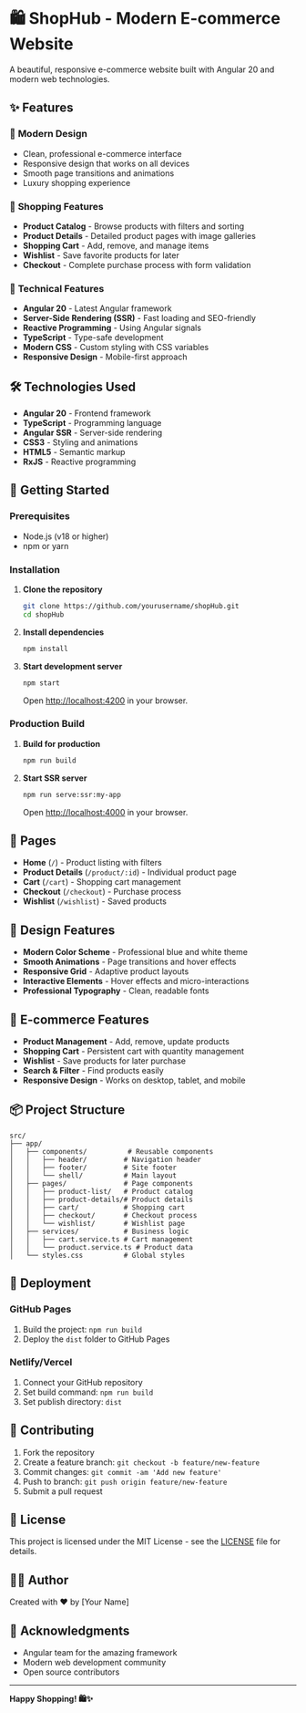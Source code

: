 # 🛍️ ShopHub - Modern E-commerce Website

A beautiful, responsive e-commerce website built with Angular 20 and modern web technologies.

## ✨ Features

### 🎨 **Modern Design**
- Clean, professional e-commerce interface
- Responsive design that works on all devices
- Smooth page transitions and animations
- Luxury shopping experience

### 🛒 **Shopping Features**
- **Product Catalog** - Browse products with filters and sorting
- **Product Details** - Detailed product pages with image galleries
- **Shopping Cart** - Add, remove, and manage items
- **Wishlist** - Save favorite products for later
- **Checkout** - Complete purchase process with form validation

### 🚀 **Technical Features**
- **Angular 20** - Latest Angular framework
- **Server-Side Rendering (SSR)** - Fast loading and SEO-friendly
- **Reactive Programming** - Using Angular signals
- **TypeScript** - Type-safe development
- **Modern CSS** - Custom styling with CSS variables
- **Responsive Design** - Mobile-first approach

## 🛠️ Technologies Used

- **Angular 20** - Frontend framework
- **TypeScript** - Programming language
- **Angular SSR** - Server-side rendering
- **CSS3** - Styling and animations
- **HTML5** - Semantic markup
- **RxJS** - Reactive programming

## 🚀 Getting Started

### Prerequisites
- Node.js (v18 or higher)
- npm or yarn

### Installation

1. **Clone the repository**
   ```bash
   git clone https://github.com/yourusername/shopHub.git
   cd shopHub
   ```

2. **Install dependencies**
   ```bash
   npm install
   ```

3. **Start development server**
   ```bash
   npm start
   ```
   Open [http://localhost:4200](http://localhost:4200) in your browser.

### Production Build

1. **Build for production**
   ```bash
   npm run build
   ```

2. **Start SSR server**
   ```bash
   npm run serve:ssr:my-app
   ```
   Open [http://localhost:4000](http://localhost:4000) in your browser.

## 📱 Pages

- **Home** (`/`) - Product listing with filters
- **Product Details** (`/product/:id`) - Individual product page
- **Cart** (`/cart`) - Shopping cart management
- **Checkout** (`/checkout`) - Purchase process
- **Wishlist** (`/wishlist`) - Saved products

## 🎨 Design Features

- **Modern Color Scheme** - Professional blue and white theme
- **Smooth Animations** - Page transitions and hover effects
- **Responsive Grid** - Adaptive product layouts
- **Interactive Elements** - Hover effects and micro-interactions
- **Professional Typography** - Clean, readable fonts

## 🛒 E-commerce Features

- **Product Management** - Add, remove, update products
- **Shopping Cart** - Persistent cart with quantity management
- **Wishlist** - Save products for later purchase
- **Search & Filter** - Find products easily
- **Responsive Design** - Works on desktop, tablet, and mobile

## 📦 Project Structure

```
src/
├── app/
│   ├── components/          # Reusable components
│   │   ├── header/         # Navigation header
│   │   ├── footer/         # Site footer
│   │   └── shell/          # Main layout
│   ├── pages/              # Page components
│   │   ├── product-list/   # Product catalog
│   │   ├── product-details/# Product details
│   │   ├── cart/           # Shopping cart
│   │   ├── checkout/       # Checkout process
│   │   └── wishlist/       # Wishlist page
│   ├── services/           # Business logic
│   │   ├── cart.service.ts # Cart management
│   │   └── product.service.ts # Product data
│   └── styles.css          # Global styles
```

## 🚀 Deployment

### GitHub Pages
1. Build the project: `npm run build`
2. Deploy the `dist` folder to GitHub Pages

### Netlify/Vercel
1. Connect your GitHub repository
2. Set build command: `npm run build`
3. Set publish directory: `dist`

## 🤝 Contributing

1. Fork the repository
2. Create a feature branch: `git checkout -b feature/new-feature`
3. Commit changes: `git commit -am 'Add new feature'`
4. Push to branch: `git push origin feature/new-feature`
5. Submit a pull request

## 📄 License

This project is licensed under the MIT License - see the [LICENSE](LICENSE) file for details.

## 👨‍💻 Author

Created with ❤️ by [Your Name]

## 🙏 Acknowledgments

- Angular team for the amazing framework
- Modern web development community
- Open source contributors

---

**Happy Shopping! 🛍️✨**